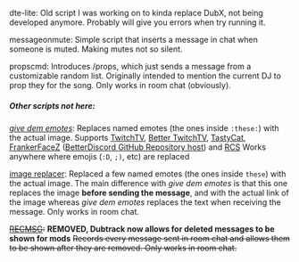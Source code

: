 dte-lite:
    Old script I was working on to kinda replace DubX, not being developed anymore.
    Probably will give you errors when try running it.

messageonmute:
    Simple script that inserts a message in chat when someone is muted. Making mutes not so silent.

propscmd:
    Introduces /props, which just sends a message from a customizable random list.
    Originally intended to mention the current DJ to prop they for the song.
    Only works in room chat (obviously).

##### Other scripts not here:

[_give dem emotes_](https://cloudy-netux.rhcloud.com/dubtrack/give-dem-emotes):
    Replaces named emotes (the ones inside `:these:`) with the actual image.
    Supports [TwitchTV](https://github.com/justintv/Twitch-API/blob/master/v2_resources/chat.md#get-chatemoticons), [Better TwitchTV](https://nightdev.com/betterttv/), [TastyCat](https://emotes.tastycat.org/), [FrankerFaceZ](https://www.frankerfacez.com/) ([BetterDiscord GitHub Repository host](https://github.com/Jiiks/BetterDiscordApp/blob/master/data/emotedata_ffz.json)) and [RCS](https://rcs.radiant.dj/emotes/)
    Works anywhere where emojis (`:D`, `;)`, etc) are replaced 

[image replacer](https://cloudy-netux.rhcloud.com/dubtrack/image-replacer):
    Replaced a few named emotes (the ones inside `these`) with the actual image.
    The main difference with _give dem emotes_ is that this one replaces the image **before sending the message**, and with the actual link of the image whereas _give dem emotes_ replaces the text when receiving the message.
    Only works in room chat.

~~[RECMSG](https://cloudy-netux.rhcloud.com/dubtrack/RECMSG):~~ **REMOVED, Dubtrack now allows for deleted messages to be shown for mods**
    ~~Records every message sent in room chat and allows them to be shown after they are removed.
    Only works in room chat.~~